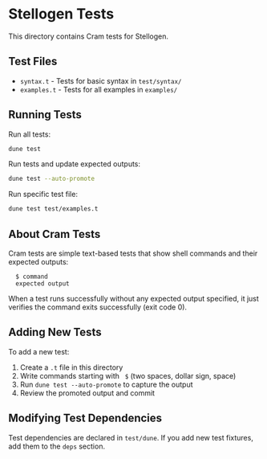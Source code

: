 # Stellogen Tests

This directory contains Cram tests for Stellogen.

## Test Files

- `syntax.t` - Tests for basic syntax in `test/syntax/`
- `examples.t` - Tests for all examples in `examples/`

## Running Tests

Run all tests:
```bash
dune test
```

Run tests and update expected outputs:
```bash
dune test --auto-promote
```

Run specific test file:
```bash
dune test test/examples.t
```

## About Cram Tests

Cram tests are simple text-based tests that show shell commands and their expected outputs:

```
  $ command
  expected output
```

When a test runs successfully without any expected output specified, it just verifies the command exits successfully (exit code 0).

## Adding New Tests

To add a new test:

1. Create a `.t` file in this directory
2. Write commands starting with `  $ ` (two spaces, dollar sign, space)
3. Run `dune test --auto-promote` to capture the output
4. Review the promoted output and commit

## Modifying Test Dependencies

Test dependencies are declared in `test/dune`. If you add new test fixtures, add them to the `deps` section.
